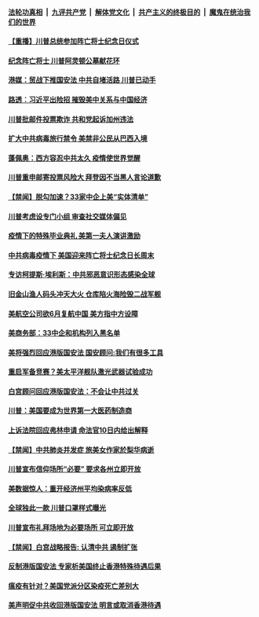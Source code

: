 ####  [法轮功真相](../../../../basic/blob/master/README.md?t=05260031) &nbsp;|&nbsp; [九评共产党](../../../../9ping.md/blob/master/README.md?t=05260031) &nbsp;|&nbsp; [解体党文化](../../../../jtdwh.md/blob/master/README.md?t=05260031)  &nbsp;|&nbsp; [共产主义的终极目的](../../../../gczydzjmd.md/blob/master/README.md?t=05260031) &nbsp;|&nbsp; [魔鬼在统治我们的世界](../../../../mgztzwmdsj.md/blob/master/README.md?t=05260031) 

#### [【重播】川普总统参加阵亡将士纪念日仪式](../pages/prog203/a102855583.md?t=05260031) 

#### [纪念阵亡将士 川普阿灵顿公墓献花环](../pages/prog203/a102855578.md?t=05260031) 

#### [港媒：贸战下推国安法 中共自堵活路 川普已动手](../pages/prog203/a102855391.md?t=05260031) 

#### [路透︰习近平出险招 摧毁美中关系与中国经济](../pages/prog203/a102855219.md?t=05260031) 

#### [川普批邮件投票欺诈 共和党起诉加州违法](../pages/prog203/a102855197.md?t=05260031) 

#### [扩大中共病毒旅行禁令 美禁非公民从巴西入境](../pages/prog203/a102855120.md?t=05260031) 

#### [蓬佩奥：西方容忍中共太久 疫情使世界觉醒](../pages/prog203/a102855077.md?t=05260031) 

#### [川普重申邮寄投票风险大 拜登因不当黑人言论道歉](../pages/prog203/a102855061.md?t=05260031) 

#### [【禁闻】脱勾加速？33家中企上美“实体清单”](../pages/prog203/a102855067.md?t=05260031) 

#### [川普考虑设专门小组 审查社交媒体偏见](../pages/prog203/a102855035.md?t=05260031) 

#### [疫情下的特殊毕业典礼 美第一夫人演讲激励](../pages/prog203/a102855030.md?t=05260031) 

#### [中共病毒疫情下 美国迎来阵亡将士纪念日长周末](../pages/prog203/a102854950.md?t=05260031) 

#### [专访柯提斯‧埃利斯：中共邪恶意识形态感染全球](../pages/prog203/a102854904.md?t=05260031) 

#### [旧金山渔人码头冲天大火 仓库陷火海险毁二战军舰](../pages/prog203/a102854690.md?t=05260031) 

#### [美航空公司欲6月复航中国 美方指中方设障](../pages/prog203/a102854512.md?t=05260031) 

#### [美商务部：33中企和机构列入黑名单](../pages/prog203/a102854506.md?t=05260031) 

#### [美将强烈回应港版国安法 国安顾问:我们有很多工具](../pages/prog203/a102854487.md?t=05260031) 

#### [重启军备竞赛？美太平洋舰队激光武器试验成功](../pages/prog203/a102854419.md?t=05260031) 

#### [白宫顾问回应港版国安法：不会让中共过关](../pages/prog203/a102854387.md?t=05260031) 

#### [川普：美国要成为世界第一大医药制造商](../pages/prog203/a102854323.md?t=05260031) 

#### [上诉法院回应弗林申请 命法官10日内给出解释](../pages/prog203/a102853853.md?t=05260031) 

#### [【禁闻】中共肺炎并发症 旅美女作家於梨华病逝](../pages/prog203/a102853840.md?t=05260031) 

#### [川普宣布信仰场所“必要” 要求各州立即开放](../pages/prog203/a102853747.md?t=05260031) 

#### [美数据惊人：重开经济州平均染病率反低](../pages/prog203/a102853619.md?t=05260031) 

#### [全球独此一款 川普口罩样式曝光](../pages/prog203/a102853704.md?t=05260031) 

#### [川普宣布礼拜场地为必要场所 可立即开放](../pages/prog203/a102853768.md?t=05260031) 

#### [【禁闻】白宫战略报告: 认清中共 遏制扩张](../pages/prog203/a102853750.md?t=05260031) 

#### [反制港版国安法 专家析美国终止香港特殊待遇后果](../pages/prog203/a102853678.md?t=05260031) 

#### [瘟疫有针对？美国党派分区染疫死亡差别大](../pages/prog203/a102853725.md?t=05260031) 

#### [美声明促中共收回港版国安法 明言或取消香港待遇](../pages/prog203/a102853602.md?t=05260031) 

